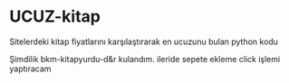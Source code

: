 # UCUZ-kitap
Sitelerdeki kitap fiyatlarını karşılaştırarak en ucuzunu bulan python kodu

Şimdilik bkm-kitapyurdu-d&r kulandım.
ileride sepete ekleme click işlemi yaptıracam

